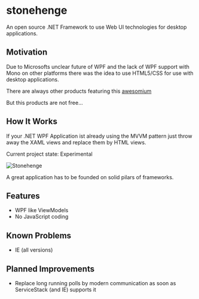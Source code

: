 stonehenge
==========
An open source .NET Framework to use Web UI technologies for desktop applications.

Motivation
----------
Due to Microsofts unclear future of WPF and the lack of WPF support
with Mono on other platforms there was the idea to use HTML5/CSS for
use with desktop applications.

There are always other products featuring this
[awesomium](http://awesomium.com/)

But this products are not free...

How It Works
------------
If your .NET WPF Application ist already using the MVVM pattern
just throw away the XAML views and replace them by HTML views.

Current project state: Experimental

![Stonehenge](http://ict-baden.de/images/stonehenge.png)

A great application has to be founded on solid pilars of frameworks.

Features
--------
* WPF like ViewModels
* No JavaScript coding

Known Problems
--------------
* IE (all versions)

Planned Improvements
--------------------
* Replace long running polls by modern communication
	as soon as ServiceStack (and IE) supports it

